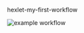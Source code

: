 hexlet-my-first-workflow

![example workflow](https://github.com/github/docs/actions/workflows/main.yml/badge.svg)
